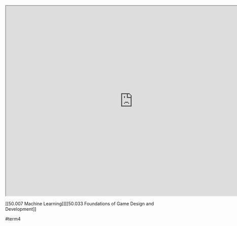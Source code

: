 
<iframe src="https://istd.sutd.edu.sg/undergraduate/courses/50001-information-systems-programming" width="800" height="600">
</iframe>

[[50.007 Machine Learning]][[50.033 Foundations of Game Design and Development]]

#term4